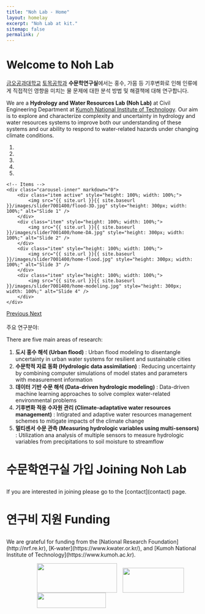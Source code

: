 ```yaml
---
title: "Noh Lab - Home"
layout: homelay
excerpt: "Noh Lab at kit."
sitemap: false
permalink: /
---
```

<h1 style = "margin-bottom:20px;"> Welcome to Noh Lab </h1>

[금오공과대학교](https://www.kumoh.ac.kr) [토목공학과](https://civil.kumoh.ac.kr) **수문학연구실**에서는 홍수, 가뭄 등 기후변화로 인해 인류에게 직접적인 영향을 미치는 물 문제에 대한 분석 방법 및 해결책에 대해 연구합니다.

We are a **Hydrology and Water Resources Lab (Noh Lab)** at Civil Engineering Department at [Kumoh National Institute of Technology](https://eng.kumoh.ac.kr). Our aim is to explore and characterize complexity and uncertainty in hydrology and water resources systems to improve both our understanding of these systems and our ability to respond to water-related hazards under changing climate conditions.

<div markdown="0" id="carousel" class="carousel slide" data-ride="carousel" data-interval="4000" data-pause="hover" >
    <!-- Menu -->
    <ol class="carousel-indicators">
        <li data-target="#carousel" data-slide-to="0" class="active"></li>
        <li data-target="#carousel" data-slide-to="1"></li>
        <li data-target="#carousel" data-slide-to="2"></li>
        <li data-target="#carousel" data-slide-to="3"></li>
        <li data-target="#carousel" data-slide-to="4"></li>
    </ol>

    <!-- Items -->
    <div class="carousel-inner" markdown="0">
        <div class="item active" style="height: 100%; width: 100%;">
            <img src="{{ site.url }}{{ site.baseurl }}/images/slider7001400/flood-3D.jpg" style="height: 300px; width: 100%;" alt="Slide 1" />
        </div> 
        <div class="item" style="height: 100%; width: 100%;">
            <img src="{{ site.url }}{{ site.baseurl }}/images/slider7001400/home-DA.jpg" style="height: 300px; width: 100%;" alt="Slide 2" />
        </div>
        <div class="item" style="height: 100%; width: 100%;">
            <img src="{{ site.url }}{{ site.baseurl }}/images/slider7001400/home-flood.jpg" style="height: 300px; width: 100%;" alt="Slide 3" />
        </div>
        <div class="item" style="height: 100%; width: 100%;">
            <img src="{{ site.url }}{{ site.baseurl }}/images/slider7001400/home-modeling.jpg" style="height: 300px; width: 100%;" alt="Slide 4" />
        </div>
    </div>
  <a class="left carousel-control" href="#carousel" role="button" data-slide="prev">
    <span class="glyphicon glyphicon-chevron-left" aria-hidden="true"></span>
    <span class="sr-only">Previous</span>
  </a>
  <a class="right carousel-control" href="#carousel" role="button" data-slide="next">
    <span class="glyphicon glyphicon-chevron-right" aria-hidden="true"></span>
    <span class="sr-only">Next</span>
  </a>
</div>

<br>
주요 연구분야:

There are five main areas of research:

1. **도시 홍수 해석 (Urban flood)** : Urban flood modeling to disentangle uncertainty in urban water systems for resilient and sustainable cities 
2. **수문학적 자료 동화 (Hydrologic data assimilation)** : Reducing uncertainty by combining computer simulations of model states and parameters with measurement information
3. **데이터 기반 수문 해석 (Data-driven hydrologic modeling)** : Data-driven machine learning approaches to solve complex water-related environmental problems
4. **기후변화 적응 수자원 관리 (Climate-adaptative water resources management)** : Intigrated and adaptive water resources management schemes to mitigate impacts of the climate change
5. **멀티센서 수문 관측 (Measuring hydrologic variables using multi-sensors)** : Utilization ana analysis of multiple sensors to measure hydrologic variables from precipitations to soil moisture to streamflow


<h3 style = "font-size: 30px; margin-top:40px;"> 수문학연구실 가입 Joining Noh Lab </h3>
If you are interested in joining please go to the [contact](contact) page.


<h3 style = "font-size:30px; margin-top:40px;"> 연구비 지원 Funding </h3>
We are grateful for funding from the [National Research Foundation](http://nrf.re.kr), [K-water](https://www.kwater.or.kr/), and [Kumoh National Institute of Technology](https://www.kumoh.ac.kr).

<dir>
<figure class="fourth">
  <p style="display:flex; justify-content: space-between; align-items: flex-end; flex-wrap: wrap;">
    <img src="{{ site.url }}{{ site.baseurl }}/images/logopic/Logo_NRF.jpg" style="width: 209px; height: 77px;">
    <img src="{{ site.url }}{{ site.baseurl }}/images/logopic/Logo_kwater.jpg" style="width: 160px; height: 65px;">
    <img src="{{ site.url }}{{ site.baseurl }}/images/logopic/Logo_kit.jpg" style="width: 180px; height: 40px;">
  </p>
</figure>

<br>
